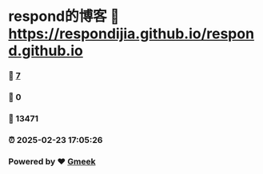 # respond的博客 :link: https://respondijia.github.io/respond.github.io 
### :page_facing_up: [7](https://respondijia.github.io/respond.github.io/tag.html) 
### :speech_balloon: 0 
### :hibiscus: 13471 
### :alarm_clock: 2025-02-23 17:05:26 
### Powered by :heart: [Gmeek](https://github.com/Meekdai/Gmeek)
